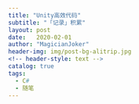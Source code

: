 ```yaml
---
title: "Unity高效代码"
subtitle: "「记录」积累"
layout: post
date:   2020-02-01
author: "MagicianJoker"
header-img: img/post-bg-alitrip.jpg
<!-- header-style: text -->
catalog: true
tags:
  - C#
  - 随笔
---
```


